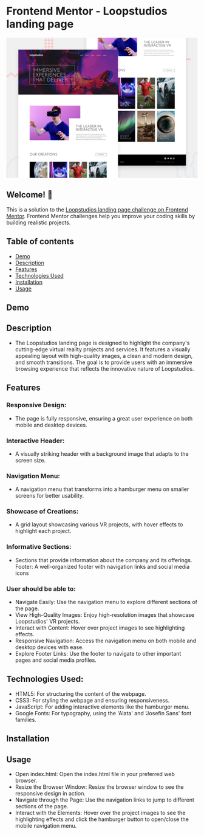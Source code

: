 # Frontend Mentor - Loopstudios landing page

![Design preview for the Loopstudios landing page coding challenge](./design/desktop-preview.jpg)


## Welcome! 👋

This is a solution to the [Loopstudios landing page challenge on Frontend Mentor](https://www.frontendmentor.io/challenges/loopstudios-landing-page-N88J5Onjw). Frontend Mentor challenges help you improve your coding skills by building realistic projects. 


## Table of contents

- [Demo](#demo)
- [Description](#description)
- [Features](#features)
- [Technologies Used](#technologies-used)
- [Installation](#installation)
- [Usage](#usage)


## Demo


## Description

- The Loopstudios landing page is designed to highlight the company's cutting-edge virtual reality projects and services. It features a visually appealing layout with high-quality images, a clean and modern design, and smooth transitions. The goal is to provide users with an immersive browsing experience that reflects the innovative nature of Loopstudios.

## Features

### Responsive Design:
- The page is fully responsive, ensuring a great user experience on both mobile and desktop devices.
### Interactive Header:
- A visually striking header with a background image that adapts to the screen size.
### Navigation Menu:
- A navigation menu that transforms into a hamburger menu on smaller screens for better usability.
### Showcase of Creations:
- A grid layout showcasing various VR projects, with hover effects to highlight each project.
### Informative Sections:
- Sections that provide information about the company and its offerings.
Footer: A well-organized footer with navigation links and social media icons
### User should be able to:
- Navigate Easily: Use the navigation menu to explore different sections of the page.
- View High-Quality Images: Enjoy high-resolution images that showcase Loopstudios' VR projects.
- Interact with Content: Hover over project images to see highlighting effects.
- Responsive Navigation: Access the navigation menu on both mobile and desktop devices with ease.
- Explore Footer Links: Use the footer to navigate to other important pages and social media profiles.


## Technologies Used:
- HTML5: For structuring the content of the webpage.
- CSS3: For styling the webpage and ensuring responsiveness.
- JavaScript: For adding interactive elements like the hamburger menu.
- Google Fonts: For typography, using the 'Alata' and 'Josefin Sans' font families.

## Installation

## Usage
- Open index.html: Open the index.html file in your preferred web browser.
- Resize the Browser Window: Resize the browser window to see the responsive design in action.
- Navigate through the Page: Use the navigation links to jump to different sections of the page.
- Interact with the Elements: Hover over the project images to see the highlighting effects and click the hamburger button to open/close the mobile navigation menu.
